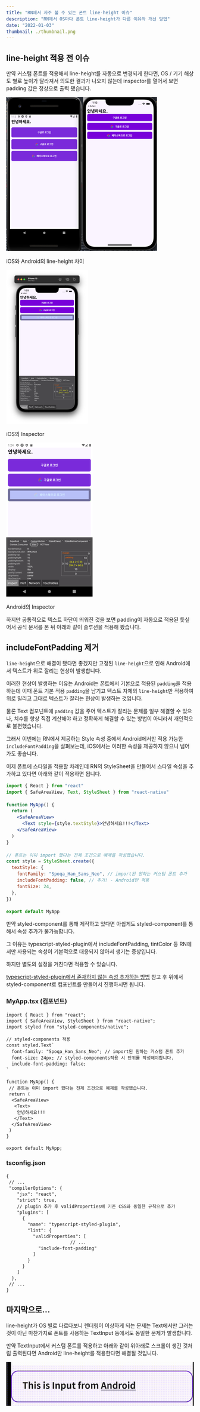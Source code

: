 ```yaml
---
title: "RN에서 자주 볼 수 있는 폰트 line-height 이슈"
description: "RN에서 OS마다 폰트 line-height가 다른 이유와 개선 방법"
date: "2022-01-03"
thumbnail: ./thumbnail.png
---
```


## line-height 적용 전 이슈

만약 커스텀 폰트를 적용해서 line-height를 자동으로 변경되게 한다면, OS / 기기 해상도 별로 높이가 달라져서 의도한 결과가 나오지 않는데 inspector를 열어서 보면 padding 값은 정상으로 출력 됐습니다.

![iOS와 Android의 line-height 차이](./안드로이드-ios-비교.png)

iOS와 Android의 line-height 차이

![iOS의 Inspector](./ios-정상.png)

iOS의 Inspector

![Android의 Inspector](./안드로이드-비정상.png)

Android의 Inspector

하지만 공통적으로 텍스트 하단이 띄워진 것을 보면 padding이 자동으로 적용된 듯싶어서 공식 문서를 본 뒤 아래와 같이 솔루션을 적용해 봤습니다.

## includeFontPadding 제거

`line-height`으로 해결이 됐다면 좋겠지만 고정된 `line-height`으로 인해 Android에서 텍스트가 위로 잘리는 현상이 발생합니다.

이러한 현상이 발생하는 이유는 Android는 폰트에서 기본으로 적용된 `padding`을 적용하는데 이때 폰트 기본 적용 `padding`을 남기고 텍스트 자체의 `line-height`만 적용하여 위로 밀리고 그대로 텍스트가 잘리는 현상이 발생하는 것입니다.

물론 Text 컴포넌트에 `padding` 값을 주어 텍스트가 잘리는 문제를 일부 해결할 수 있으나, 치수를 항상 직접 계산해야 하고 정확하게 해결할 수 있는 방법이 아니라서 개인적으로 불편했습니다.

그래서 이번에는 RN에서 제공하는 Style 속성 중에서 Android에서만 적용 가능한 `includeFontPadding`을 살펴보는데, iOS에서는 이러한 속성을 제공하지 않으니 넘어가도 좋습니다.

이제 폰트에 스타일을 적용할 차례인데 RN의 StyleSheet을 만들어서 스타일 속성을 추가하고 있다면 아래와 같이 적용하면 됩니다.

```jsx
import { React } from "react"
import { SafeAreaView, Text, StyleSheet } from "react-native"

function MyApp() {
  return (
    <SafeAreaView>
      <Text style={style.textStyle}>안녕하세요!!!</Text>
    </SafeAreaView>
  )
}

// 폰트는 이미 import 했다는 전제 조건으로 예제를 작성했습니다.
const style = StyleSheet.create({
  textStyle: {
    fontFamily: "Spoqa_Han_Sans_Neo", // import된 원하는 커스텀 폰트 추가
    includeFontPadding: false, // 추가! - Android만 적용
    fontSize: 24,
  },
})

export default MyApp
```

만약 styled-component를 통해 제작하고 있다면 아쉽게도 styled-component를 통해서 속성 추가가 불가능합니다.

그 이유는 typescript-styled-plugin에서 includeFontPadding, tintColor 등 RN에서만 사용되는 속성이 기본적으로 대응되지 않아서 생기는 증상입니다.

하지만 별도의 설정을 거친다면 적용할 수 있습니다.

[typescript-styled-plugin에서 존재하지 않는 속성 추가하는 방법](https://github.com/microsoft/typescript-styled-plugin/issues/58) 참고 후 위에서 styled-component로 컴포넌트를 만들어서 진행하시면 됩니다.

### MyApp.tsx (컴포넌트)

```tsx
import { React } from "react";
import { SafeAreaView, StyleSheet } from "react-native";
import styled from "styled-components/native";

// styled-components 적용
const styled.Text`
  font-family: "Spoqa_Han_Sans_Neo"; // import된 원하는 커스텀 폰트 추가
  font-size: 24px; // styled-components적용 시 단위를 작성해야합니다.
  include-font-padding: false;
`

function MyApp() {
 // 폰트는 이미 import 했다는 전제 조건으로 예제를 작성했습니다.
 return (
  <SafeAreaView>
   <Text>
    안녕하세요!!!
   </Text>
  </SafeAreaView>
 )
}

export default MyApp;
```

### tsconfig.json

```tsx
{
 // ...
 "compilerOptions": {
    "jsx": "react",
    "strict": true,
    // plugin 추가 후 validProperties에 기존 CSS와 동일한 규칙으로 추가
    "plugins": [
      {
        "name": "typescript-styled-plugin",
        "lint": {
          "validProperties": [
						// ...
            "include-font-padding"
          ]
        }
      }
    ]
  },
 // ...
}
```

## 마지막으로...

line-height가 OS 별로 다르다보니 렌더링이 이상하게 되는 문제는 Text에서만 그러는 것이 아닌 마찬가지로 폰트를 사용하는 TextInput 등에서도 동일한 문제가 발생합니다.

만약 TextInput에서 커스텀 폰트를 적용하고 아래와 같이 위아래로 스크롤이 생긴 것처럼 출력된다면 Android만 line-height를 적용한다면 해결될 것입니다.

![화면 기록 2021-12-29 오후 10.39.09.gif](./인풋-스크롤.gif)
